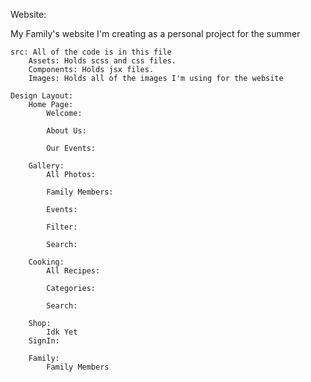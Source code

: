 Website:

My Family's website I'm creating as a personal project for the summer

    src: All of the code is in this file
        Assets: Holds scss and css files.
        Components: Holds jsx files.
        Images: Holds all of the images I'm using for the website

    Design Layout:
        Home Page:
            Welcome:

            About Us:

            Our Events:

        Gallery:
            All Photos:

            Family Members:

            Events:

            Filter:

            Search:

        Cooking:
            All Recipes:

            Categories:

            Search:

        Shop:
            Idk Yet
        SignIn:

        Family:
            Family Members
